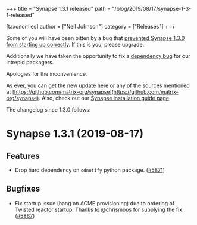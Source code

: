 +++
title = "Synapse 1.3.1 released"
path = "/blog/2019/08/17/synapse-1-3-1-released"

[taxonomies]
author = ["Neil Johnson"]
category = ["Releases"]
+++

Some of you will have been bitten by a bug that [prevented Synapse 1.3.0 from starting up correctly](https://github.com/matrix-org/synapse/issues/5866). If this is you, please upgrade.

Additionally we have taken the opportunity to fix a [dependency bug](https://github.com/matrix-org/synapse/issues/5865) for our intrepid packagers.

Apologies for the inconvenience.

As ever, you can get the new update [here](https://github.com/matrix-org/synapse/releases/tag/v1.3.1) or any of the sources mentioned at [https://github.com/matrix-org/synapse](https://github.com/matrix-org/synapse). Also, check out our [Synapse installation guide page](https://matrix.org/docs/guides/installing-synapse)

The changelog since 1.3.0 follows:

Synapse 1.3.1 (2019-08-17)
==========================

Features
--------

- Drop hard dependency on `sdnotify` python package. ([\#5871](https://github.com/matrix-org/synapse/issues/5871))


Bugfixes
--------

- Fix startup issue (hang on ACME provisioning) due to ordering of Twisted reactor startup. Thanks to @chrismoos for supplying the fix. ([\#5867](https://github.com/matrix-org/synapse/issues/5867))
